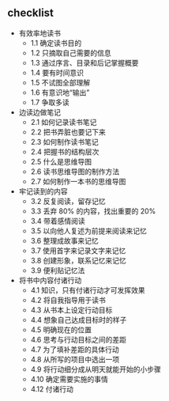 
## checklist

- 有效率地读书
	- 1.1  确定读书目的
	- 1.2  只摘取自己需要的信息
	- 1.3  通过序言、目录和后记掌握概要
	- 1.4  要有时间意识
	- 1.5  不试图全部理解 
	- 1.6  有意识地“输出”
	- 1.7  争取多读
- 边读边做笔记
	- 2.1  如何记录读书笔记
	- 2.2  把书弄脏也要记下来 
	- 2.3  如何制作读书笔记 
	- 2.4  把握书的结构层次 
	- 2.5  什么是思维导图 
	- 2.6  读书思维导图的制作方法 
	- 2.7  如何制作一本书的思维导图 
- 牢记读到的内容
	- 3.2  反复阅读，留存记忆 
	- 3.3  丢弃 80% 的内容，找出重要的 20% 
	- 3.4  带着感情阅读 
	- 3.5  以向他人复述为前提来阅读来记忆
	- 3.6  整理成故事来记忆
	- 3.7  使用首字来记录文字来记忆
	- 3.8  创建形象，联系记忆来记忆
	- 3.9  便利贴记忆法 
- 将书中内容付诸行动
	- 4.1  知识，只有付诸行动才可发挥效果 
	- 4.2  将自我指导用于读书 
	- 4.3  从书本上设定行动目标 
	- 4.4  想象自己达成目标时的样子 
	- 4.5  明确现在的位置 
	- 4.6  思考与行动目标之间的差距 
	- 4.7  为了填补差距的具体行动 
	- 4.8  从所写的项目中选出一项 
	- 4.9  将行动细分成从明天就能开始的小步骤 
	- 4.10  确定需要实施的事情 
	- 4.12  付诸行动

